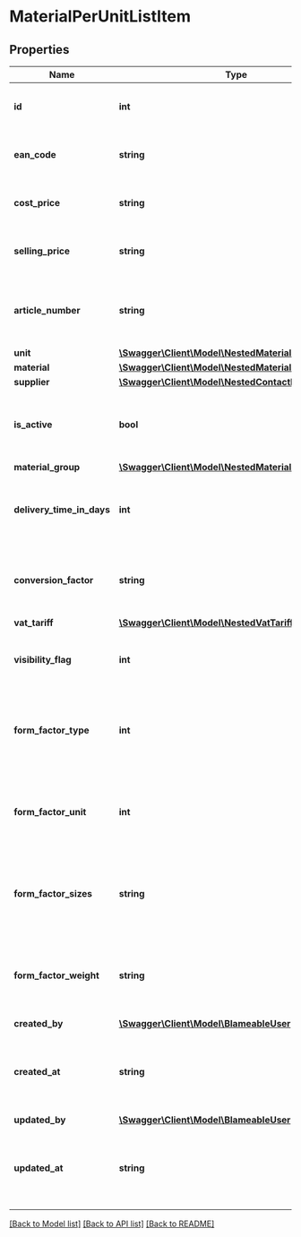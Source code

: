 # MaterialPerUnitListItem

## Properties
Name | Type | Description | Notes
------------ | ------------- | ------------- | -------------
**id** | **int** | The ID of this bookable unit. | [optional] 
**ean_code** | **string** | Ean code of this bookable unit. | [optional] 
**cost_price** | **string** | Cost price of this bookable unit. | [optional] 
**selling_price** | **string** | Selling price of this bookable unit. | [optional] 
**article_number** | **string** | The article number (usually EAN) of this bookable unit. | [optional] 
**unit** | [**\Swagger\Client\Model\NestedMaterialUnitListItem**](NestedMaterialUnitListItem.md) |  | [optional] 
**material** | [**\Swagger\Client\Model\NestedMaterialListItem**](NestedMaterialListItem.md) |  | [optional] 
**supplier** | [**\Swagger\Client\Model\NestedContactListItem**](NestedContactListItem.md) |  | [optional] 
**is_active** | **bool** | Whether this bookable unit is currently active. | [optional] 
**material_group** | [**\Swagger\Client\Model\NestedMaterialGroupListItem**](NestedMaterialGroupListItem.md) |  | [optional] 
**delivery_time_in_days** | **int** | The delivery time in days of this material per unit. | [optional] 
**conversion_factor** | **string** | The conversion factor of this material per unit. | [optional] 
**vat_tariff** | [**\Swagger\Client\Model\NestedVatTariffListItem**](NestedVatTariffListItem.md) |  | [optional] 
**visibility_flag** | **int** | The visibility flag of this material per unit. | [optional] 
**form_factor_type** | **int** | The type of the form factor associated with this material per unit. | [optional] 
**form_factor_unit** | **int** | The unit of the form factor associated with this material per unit. | [optional] 
**form_factor_sizes** | **string** | The sizes of the form factor associated with this material per unit. | [optional] 
**form_factor_weight** | **string** | The weight of the form factor associated with this material per unit. | [optional] 
**created_by** | [**\Swagger\Client\Model\BlameableUser**](BlameableUser.md) |  | [optional] 
**created_at** | **string** | The creation date of the object in ATOM/ISO-8601 format | [optional] 
**updated_by** | [**\Swagger\Client\Model\BlameableUser**](BlameableUser.md) |  | [optional] 
**updated_at** | **string** | The creation date of the object in ATOM/ISO-8601 format | [optional] 

[[Back to Model list]](../README.md#documentation-for-models) [[Back to API list]](../README.md#documentation-for-api-endpoints) [[Back to README]](../README.md)



